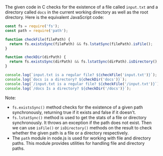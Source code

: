 The given code in C checks for the existence of a file called `input.txt` and a directory called `docs` in the current working directory as well as the root directory. Here is the equivalent JavaScript code:

```javascript
const fs = require('fs');
const path = require('path');

function checkFile(filePath) {
  return fs.existsSync(filePath) && fs.lstatSync(filePath).isFile();
}

function checkDir(dirPath) {
  return fs.existsSync(dirPath) && fs.lstatSync(dirPath).isDirectory();
}

console.log(`input.txt is a regular file? ${checkFile('input.txt')}`);
console.log(`docs is a directory? ${checkDir('docs')}`);
console.log(`/input.txt is a regular file? ${checkFile('/input.txt')}`);
console.log(`/docs Is a directory? ${checkDir('/docs')}`);
```

Note: 
- `fs.existsSync()` method checks for the existence of a given path synchronously, returning true if it exists and false if it doesn't.
- `fs.lstatSync()` method is used to get the stats of a file or directory synchronously. It throws an exception if the path does not exist. Then we can use `isFile()` or `isDirectory()` methods on the result to check whether the given path is a file or a directory respectively.
- The `path` module in node.js is used for working with file and directory paths. This module provides utilities for handling file and directory paths.
